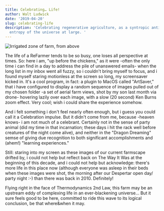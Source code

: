 ```yaml
---
title: Celebrating… Life!
author: Walt Ludwick
date: '2019-04-20'
slug: celebrating-life
description: 'Celebrating regenerative agriculture, as a syntropic antipode to the
  entropy of the universe at large. '
---
```

<img src="/post/2019-04-20-celebrating-life_files/DJI_0285,sm.png" alt="Irrigated zone of farm, from above" max-width="100%" height="auto"/>

The life of a ReFarmer tends to be so busy, one loses all perspective at times.  So: here i am, "up before the chickens," as it were -often the only time i can find in a day to address the pile of unanswered emails- when the long list in my inbox went all fuzzy, so i couldn't bring myself to focus, and i found myself staring motionless at the screen so long, my screensaver kicked in.  It's a cool program, in fact:  a plugin to MacOS called "ArtSaver," that i have configured to display a random sequence of images pulled out of my chosen folder -a set of aerial farm views, shot by my son last month via drone- hovering lazily over each image, with a slow (20 second) Ken Burns zoom effect.  Very cool; wish i could share the experience somehow. 

And i felt something i don't feel nearly often enough, but i guess you could call it a Celebration impulse.  But it didn't come from me, because -heaven knows- i am not much of a celebrant.  Certainly not in the sense of party animal (did my time in that incarnation; these days i hit the rack well before creatures of the night come alive), and neither in the "Dragon Dreaming" semse of giving due recognition to both significant accomplishments and (ahem!) "learning experiences."

Still: staring into my screen as these images of our current farmscape drifted by, i could not help but reflect back on The Way It Was at the beginning of this decade, and i could not help but acknowledge: there's more life in this place now (although everyone was asleep in their beds when these images were shot, the morning after our Despertar open day/ party night :-) than there was back in 2010.  Definitely!  

Flying right in the face of Thermodynamics 2nd Law, this farm may be an upstream eddy of complexing life in an ever-blackening universe... But it sure feels good to be here, committed to ride this wave to its logical conclusion, be that where&when it may.